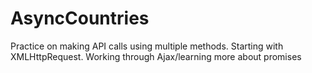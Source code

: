 # AsyncCountries
Practice on making API calls using multiple methods. Starting with XMLHttpRequest. Working through Ajax/learning more about promises
